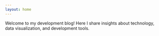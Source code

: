 ```yaml
---
layout: home
---
```


Welcome to my development blog! Here I share insights about technology, data visualization, and development tools.